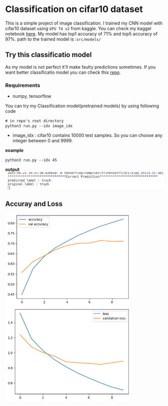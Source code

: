# Classification on cifar10 dataset

This is a simple project of image classification. I trained my CNN model with cifar10 dataset using `GPU T4 x2` from kaggle. You can check my kaggel notebook [here](https://www.kaggle.com/code/kavyas1996/cnn-cifar10-classification). My model has top1 accuracy of 71% and top5 accuracy of 97%. path to the trained model is :`src/models/` 

## Try this classificatio model

As my model is not perfect it'll make faulty predictions sometimes. If you want better classificatio model you can check this [repo](https://www.github.com/kavysabu1996/ViT).

### Requirements
- numpy, tensorflow

You can try my Classification model(pretrained models) by using following code
```
# in repo's root directory
python3 run.py --idx image_idx
```
- image_idx : cifar10 contains 10000 test samples. So you can choose any integer between 0 and 9999.

**example**
```
python3 run.py --idx 45
```
**output**
![sample](src/output.png)


## Accuray and Loss 

<div>
  <img src="src/accuracy.png" alt="Image 1" width="400" />
  <img src="src/loss.png" alt="Image 2" width="400" />
</div>

